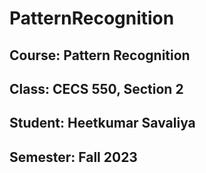 # PatternRecognition
## Course: Pattern Recognition
## Class: CECS 550, Section 2
## Student: Heetkumar Savaliya
## Semester: Fall 2023
